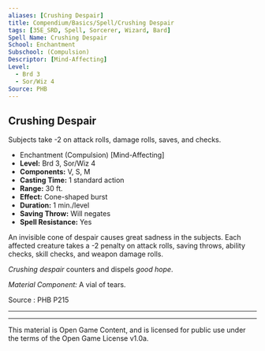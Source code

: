 ```yaml
---
aliases: [Crushing Despair]
title: Compendium/Basics/Spell/Crushing Despair
tags: [35E_SRD, Spell, Sorcerer, Wizard, Bard]
Spell Name: Crushing Despair
School: Enchantment
Subschool: (Compulsion)
Descriptor: [Mind-Affecting]
Level:
  - Brd 3
  - Sor/Wiz 4
Source: PHB
---
```



## Crushing Despair

Subjects take -2 on attack rolls, damage rolls, saves, and checks.

*   Enchantment (Compulsion) [Mind-Affecting]
*   **Level:** Brd 3, Sor/Wiz 4
*   **Components:** V, S, M
*   **Casting Time:** 1 standard action
*   **Range:** 30 ft.
*   **Effect:** Cone-shaped burst
*   **Duration:** 1 min./level
*   **Saving Throw:** Will negates
*   **Spell Resistance:** Yes

<p>An invisible cone of despair causes great sadness in the subjects. Each affected creature takes a -2 penalty on attack rolls, saving throws, ability checks, skill checks, and weapon damage rolls.</p><p><i>Crushing despair</i> counters and dispels <i>good hope</i>.</p><p><i>Material Component:</i> A vial of tears.</p>

Source : PHB P215

---

---

This material is Open Game Content, and is licensed for public use under
the terms of the Open Game License v1.0a.
